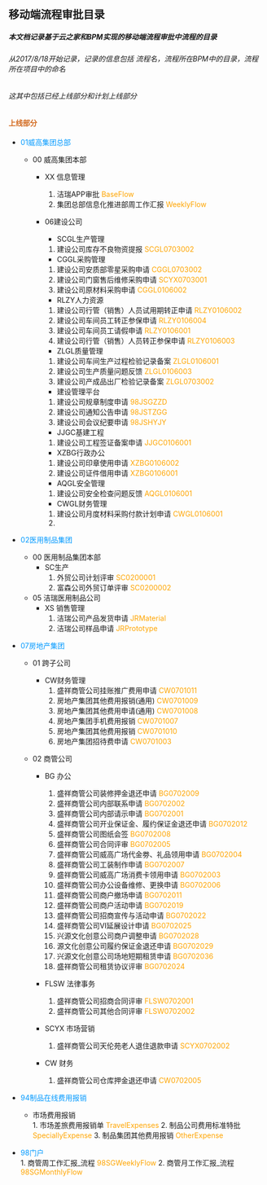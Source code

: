 
####

## 移动端流程审批目录
#####  本文档记录基于云之家和BPM实现的移动端流程审批中流程的目录
######  从2017/8/18开始记录，记录的信息包括 流程名，流程所在BPM中的目录，流程所在项目中的命名
######  这其中包括已经上线部分和计划上线部分

#### <font color=#D2691E>上线部分</font>
* <font color=#0099ff>01威高集团总部</font>
	* 00 威高集团本部
		* XX 信息管理
			1.  洁瑞APP审批 <font color=#FFA500>BaseFlow</font> 
			2.  集团总部信息化推进部周工作汇报 <font color=#FFA500>WeeklyFlow</font> 
        
        * 06建设公司
			* SCGL生产管理
            1. 建设公司库存不良物资提报 <font color=#FFA500>SCGL0703002</font>
            
            * CGGL采购管理
            1. 建设公司安质部零星采购申请 <font color=#FFA500>CGGL0703002</font>	
			2. 建设公司门窗售后维修采购申请 <font color=#FFA500>SCYX0703001</font>	
			3. 建设公司原材料采购申请 <font color=#FFA500>CGGL0106002</font>	
			* RLZY人力资源
			1. 建设公司行管（销售）人员试用期转正申请 <font color=#FFA500>RLZY0106002</font> 
			2. 建设公司车间员工转正参保申请 <font color=#FFA500>RLZY0106004</font>
			3. 建设公司车间员工请假申请 <font color=#FFA500>RLZY0106001</font>
			4. 建设公司行管（销售）人员转正参保申请 <font color=#FFA500>RLZY0106003</font> 
			
			
			* ZLGL质量管理		
              
			1. 建设公司车间生产过程检验记录备案   <font color=#FFA500>ZLGL0106001</font> 
			2. 建设公司生产质量问题反馈   <font color=#FFA500>ZLGL0106003</font> 
			3. 建设公司产成品出厂检验记录备案  <font color=#FFA500>ZLGL0703002</font> 
			
			* 建设管理平台
            1. 建设公司规章制度申请   <font color=#FFA500>98JSGZZD</font>	 		
			2. 建设公司通知公告申请    <font color=#FFA500>98JSTZGG</font>   
            3. 建设公司会议纪要申请   	<font color=#FFA500>98JSHYJY</font>		 
			
            * JJGC基建工程
            1. 建设公司工程签证备案申请  <font color=#FFA500>JJGC0106001</font>		
            
            * XZBG行政办公
            1. 建设公司印章使用申请 <font color=#FFA500>XZBG0106002</font>      			
			2. 建设公司证件借用申请   <font color=#FFA500>XZBG0106001</font>   
			
			* AQGL安全管理
			1. 建设公司安全检查问题反馈     <font color=#FFA500>AQGL0106001</font> 
			
			* CWGL财务管理
			1. 建设公司月度材料采购付款计划申请  <font color=#FFA500>CWGL0106001</font> 
			2. 
* <font color=#0099ff>02医用制品集团</font> 
    * 00 医用制品集团本部
		* SC生产
		    1. 外贸公司计划评审 <font color=#FFA500>SC0200001</font>	 
			2. 富森公司外贸订单评审 <font color=#FFA500>SC0200002</font>  
	* 05 洁瑞医用制品公司
		* XS 销售管理
			1. 洁瑞公司产品发货申请     <font color=#FFA500>JRMaterial</font> 
			2. 洁瑞公司样品申请         <font color=#FFA500>JRPrototype</font>  

			

*  <font color=#0099ff>07房地产集团</font>
    * 01 跨子公司
	    * CW财务管理
		    1. 盛祥商管公司挂账推广费用申请  <font color=#FFA500>CW0701011</font> 
			2. 房地产集团其他费用报销(通用)  <font color=#FFA500>CW0701009</font> 
			3. 房地产集团其他费用申请(通用)  <font color=#FFA500>CW0701008</font>
			4. 房地产集团手机费用报销 <font color=#FFA500>CW0701007</font>
			5. 房地产集团其他费用报销 <font color=#FFA500>CW0701010</font>
			6. 房地产集团招待费申请 <font color=#FFA500>CW0701003</font>
			
			
	* 02 商管公司
		* BG 办公
			1. 盛祥商管公司装修押金退还申请 <font color=#FFA500>BG0702009</font>
			2. 盛祥商管公司内部联系申请   <font color=#FFA500>BG0702002</font>
            3. 盛祥商管公司内部请示申请     <font color=#FFA500>BG0702001</font>
			4. 盛祥商管公司开业保证金、履约保证金退还申请 <font color=#FFA500>BG0702012</font>
			5. 盛祥商管公司图纸会签    <font color=#FFA500>BG0702008</font>
			6. 盛祥商管公司合同评审 <font color=#FFA500>BG0702005</font>
			7. 盛祥商管公司威高广场代金劵、礼品领用申请 <font color=#FFA500>BG0702004</font>
			8. 盛祥商管公司工装制作申请 <font color=#FFA500>BG0702007</font>
			9. 盛祥商管公司威高广场消费卡领用申请 <font color=#FFA500>BG0702003</font>
			10. 盛祥商管公司办公设备维修、更换申请 <font color=#FFA500>BG0702006</font>
			11. 盛祥商管公司商户撤场申请 <font color=#FFA500>BG0702011</font>
			12. 盛祥商管公司商户活动申请 <font color=#FFA500>BG0702019</font>
			13. 盛祥商管公司招商宣传与活动申请 <font color=#FFA500>BG0702022</font>
			14. 盛祥商管公司VI延展设计申请 <font color=#FFA500>BG0702025</font>
			15. 兴源文化创意公司商户调整申请 <font color=#FFA500>BG0702028</font>
			16. 源文化创意公司履约保证金退还申请 <font color=#FFA500>BG0702029</font>
			17. 兴源文化创意公司场地短期租赁申请 <font color=#FFA500>BG0702036</font>
			18. 盛祥商管公司租赁协议评审 <font color=#FFA500>BG0702024</font>
        * FLSW 法律事务
            1. 盛祥商管公司招商合同评审    		<font color=#FFA500>FLSW0702001</font>
            2. 盛祥商管公司其他合同评审   <font color=#FFA500>FLSW0702002</font>
		
        * SCYX 市场营销	
            1. 盛祥商管公司天伦苑老人退住退款申请		<font color=#FFA500>SCYX0702002</font>
		* CW 财务
            1. 盛祥商管公司仓库押金退还申请 		<font color=#FFA500>CW0702005</font>
			
*  <font color=#0099ff>94制品在线费用报销</font>	
	* 市场费用报销    	
	        1. 市场差旅费用报销单 <font color=#FFA500>TravelExpenses</font>
			2. 制品公司费用标准特批 <font color=#FFA500>SpeciallyExpense</font>
			3. 制品集团其他费用报销 <font color=#FFA500>OtherExpense</font>
			
*  <font color=#0099ff>98门户</font>			
		1. 商管周工作汇报_流程	<font color=#FFA500>98SGWeeklyFlow</font> 
		2. 商管月工作汇报_流程  <font color=#FFA500>98SGMonthlyFlow</font>	
			
			
			
			
			
			
			
			